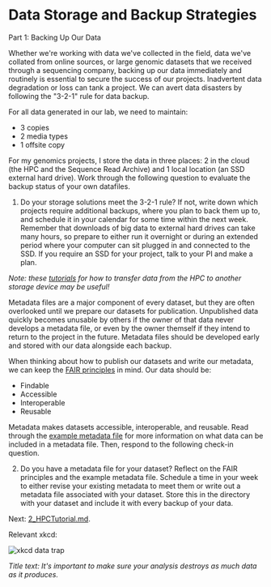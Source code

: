 # Data Storage and Backup Strategies

Part 1: Backing Up Our Data

Whether we're working with data we've collected in the field, data we've collated from online sources, or large genomic datasets that we received through a sequencing company, backing up our data immediately and routinely is essential to secure the success of our projects. Inadvertent data degradation or loss can tank a project. We can avert data disasters by following the "3-2-1" rule for data backup. 

For all data generated in our lab, we need to maintain:
   - 3 copies
   - 2 media types
   - 1 offsite copy

For my genomics projects, I store the data in three places: 2 in the cloud (the HPC and the Sequence Read Archive) and 1 local location (an SSD external hard drive). Work through the following question to evaluate the backup status of your own datafiles.

1.	Do your storage solutions meet the 3-2-1 rule? If not, write down which projects require additional backups, where you plan to back them up to, and schedule it in your calendar for some time within the next week. Remember that downloads of big data to external hard drives can take many hours, so prepare to either run it overnight or during an extended period where your computer can sit plugged in and connected to the SSD. If you require an SSD for your project, talk to your PI and make a plan. 

*Note: these [tutorials](https://hpcdocs.hpc.arizona.edu/storage_and_transfers/transfers/overview/) for how to transfer data from the HPC to another storage device may be useful!*

Metadata files are a major component of every dataset, but they are often overlooked until we prepare our datasets for publication. Unpublished data quickly becomes unusable by others if the owner of that data never develops a metadata file, or even by the owner themself if they intend to return to the project in the future. Metadata files should be developed early and stored with our data alongside each backup.

When thinking about how to publish our datasets and write our metadata, we can keep the [FAIR principles](https://www.nature.com/articles/sdata201618) in mind. Our data should be:
   - Findable
   - Accessible
   - Interoperable 
   - Reusable

Metadata makes datasets accessible, interoperable, and reusable. Read through the [example metadata file](https://github/dannyjackson/BioinformaticsWorkshop/ExampleMetadataFile.md) for more information on what data can be included in a metadata file. Then, respond to the following check-in question.

2.	Do you have a metadata file for your dataset? Reflect on the FAIR principles and the example metadata file. Schedule a time in your week to either revise your existing metadata to meet them or write out a metadata file associated with your dataset. Store this in the directory with your dataset and include it with every backup of your data.


Next: [2_HPCTutorial.md](https://github.com/dannyjackson/BioinformaticsWorkshop/blob/main/2_HPCTutorial.md).

Relevant xkcd:

![xkcd data trap](https://imgs.xkcd.com/comics/data_trap.png)

*Title text: It's important to make sure your analysis destroys as much data as it produces.*